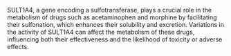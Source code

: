 SULT1A4, a gene encoding a sulfotransferase, plays a crucial role in the metabolism of drugs such as acetaminophen and morphine by facilitating their sulfonation, which enhances their solubility and excretion. Variations in the activity of SULT1A4 can affect the metabolism of these drugs, influencing both their effectiveness and the likelihood of toxicity or adverse effects.
